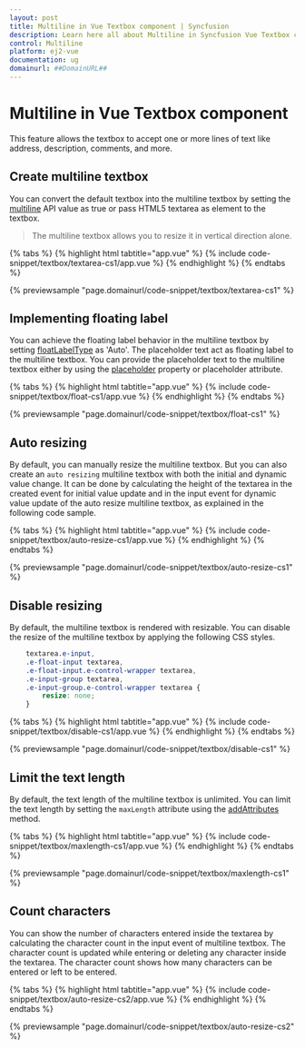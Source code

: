 ```yaml
---
layout: post
title: Multiline in Vue Textbox component | Syncfusion
description: Learn here all about Multiline in Syncfusion Vue Textbox component of Syncfusion Essential JS 2 and more.
control: Multiline 
platform: ej2-vue
documentation: ug
domainurl: ##DomainURL##
---
```


# Multiline in Vue Textbox component

This feature allows the textbox to accept one or more lines of text like address, description, comments, and more.

## Create multiline textbox

You can convert the default textbox into the multiline textbox by setting the [multiline](https://ej2.syncfusion.com/vue/documentation/api/textbox/#multiline) API value as true or pass HTML5 textarea as element to the textbox.

> The multiline textbox allows you to resize it in vertical direction alone.

{% tabs %}
{% highlight html tabtitle="app.vue" %}
{% include code-snippet/textbox/textarea-cs1/app.vue %}
{% endhighlight %}
{% endtabs %}
        
{% previewsample "page.domainurl/code-snippet/textbox/textarea-cs1" %}

## Implementing floating label

You can achieve the floating label behavior in the multiline textbox by setting [floatLabelType](https://ej2.syncfusion.com/vue/documentation/api/textbox/#floatlabeltype) as 'Auto'. The placeholder text act as floating label to the multiline textbox. You can provide the placeholder text to the multiline textbox either by using the [placeholder](https://ej2.syncfusion.com/vue/documentation/api/textbox/#placeholder) property or placeholder attribute.

{% tabs %}
{% highlight html tabtitle="app.vue" %}
{% include code-snippet/textbox/float-cs1/app.vue %}
{% endhighlight %}
{% endtabs %}
        
{% previewsample "page.domainurl/code-snippet/textbox/float-cs1" %}

## Auto resizing

By default, you can manually resize the multiline textbox. But you can also create an `auto resizing` multiline textbox with both the initial and dynamic value change. It can be done by calculating the height of the textarea in the created event for initial value update and in the input event for dynamic value update of the auto resize multiline textbox, as explained in the following code sample.

{% tabs %}
{% highlight html tabtitle="app.vue" %}
{% include code-snippet/textbox/auto-resize-cs1/app.vue %}
{% endhighlight %}
{% endtabs %}
        
{% previewsample "page.domainurl/code-snippet/textbox/auto-resize-cs1" %}

## Disable resizing

By default, the multiline textbox is rendered with resizable. You can disable the resize of the multiline textbox by applying the following CSS styles.

```css
    textarea.e-input,
    .e-float-input textarea,
    .e-float-input.e-control-wrapper textarea,
    .e-input-group textarea,
    .e-input-group.e-control-wrapper textarea {
        resize: none;
    }

```

{% tabs %}
{% highlight html tabtitle="app.vue" %}
{% include code-snippet/textbox/disable-cs1/app.vue %}
{% endhighlight %}
{% endtabs %}
        
{% previewsample "page.domainurl/code-snippet/textbox/disable-cs1" %}

## Limit the text length

By default, the text length of the multiline textbox is unlimited. You can limit the text length by setting the `maxLength` attribute using the [addAttributes](https://ej2.syncfusion.com/vue/documentation/api/textbox/#addattributes) method.

{% tabs %}
{% highlight html tabtitle="app.vue" %}
{% include code-snippet/textbox/maxlength-cs1/app.vue %}
{% endhighlight %}
{% endtabs %}
        
{% previewsample "page.domainurl/code-snippet/textbox/maxlength-cs1" %}

## Count characters

You can show the number of characters entered inside the textarea by calculating the character count in the input event of multiline textbox. The character count is updated while entering or deleting any character inside the textarea. The character count shows how many characters can be entered or left to be entered.

{% tabs %}
{% highlight html tabtitle="app.vue" %}
{% include code-snippet/textbox/auto-resize-cs2/app.vue %}
{% endhighlight %}
{% endtabs %}
        
{% previewsample "page.domainurl/code-snippet/textbox/auto-resize-cs2" %}
